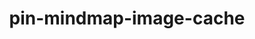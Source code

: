 ---
layout: repo
title: pin-mindmap-image-cache

account: ben7th
desc:
created:
updated:
last-commit:
type:
alternative:

skills:
threads: false
design-usage:
---